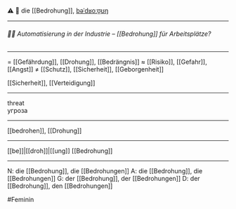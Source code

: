 ⚠️ 🔴 die [[Bedrohung]], [bəˈdʁoːʊ̯ʊŋ](https://youglish.com/pronounce/Bedrohung/german)

---
###### 👨‍🔧 Automatisierung in der Industrie – [[Bedrohung]] für Arbeitsplätze?


---
= [[Gefährdung]], [[Drohung]], [[Bedrängnis]]
≈ [[Risiko]], [[Gefahr]], [[Angst]]
≠ [[Schutz]], [[Sicherheit]], [[Geborgenheit]]

[[Sicherheit]], [[Verteidigung]]


---
threat  
угроза

---
[[bedrohen]], [[Drohung]]

---
[[be]]|[[droh]]|[[ung]]
[[Bedrohung]]


---
N: die [[Bedrohung]], die [[Bedrohungen]]
A: die [[Bedrohung]], die [[Bedrohungen]]
G: der [[Bedrohung]], der [[Bedrohungen]]
D: der [[Bedrohung]], den [[Bedrohungen]]


#Feminin 